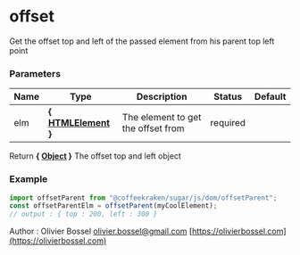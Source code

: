 # offset

Get the offset top and left of the passed element from his parent top left point

### Parameters

| Name | Type                                                                             | Description                        | Status   | Default |
| ---- | -------------------------------------------------------------------------------- | ---------------------------------- | -------- | ------- |
| elm  | **{ [HTMLElement](https://developer.mozilla.org/fr/docs/Web/API/HTMLElement) }** | The element to get the offset from | required |

Return **{ [Object](https://developer.mozilla.org/fr/docs/Web/JavaScript/Reference/Objets_globaux/Object) }** The offset top and left object

### Example

```js
import offsetParent from "@coffeekraken/sugar/js/dom/offsetParent";
const offsetParentElm = offsetParent(myCoolElement);
// output : { top : 200, left : 300 }
```

Author : Olivier Bossel [olivier.bossel@gmail.com](mailto:olivier.bossel@gmail.com) [https://olivierbossel.com](https://olivierbossel.com)
